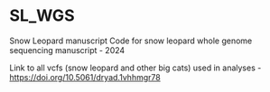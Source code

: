 # SL_WGS
Snow Leopard manuscript
Code for snow leopard whole genome sequencing manuscript - 2024

Link to all vcfs (snow leopard and other big cats) used in analyses - https://doi.org/10.5061/dryad.1vhhmgr78
